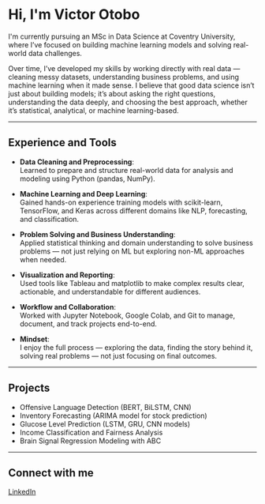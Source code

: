 # Hi, I'm Victor Otobo

I'm currently pursuing an MSc in Data Science at Coventry University, where I’ve focused on building machine learning models and solving real-world data challenges.

Over time, I’ve developed my skills by working directly with real data — cleaning messy datasets, understanding business problems, and using machine learning when it made sense. I believe that good data science isn’t just about building models; it’s about asking the right questions, understanding the data deeply, and choosing the best approach, whether it’s statistical, analytical, or machine learning-based.

---

## Experience and Tools

- **Data Cleaning and Preprocessing**:  
  Learned to prepare and structure real-world data for analysis and modeling using Python (pandas, NumPy).

- **Machine Learning and Deep Learning**:  
  Gained hands-on experience training models with scikit-learn, TensorFlow, and Keras across different domains like NLP, forecasting, and classification.

- **Problem Solving and Business Understanding**:  
  Applied statistical thinking and domain understanding to solve business problems — not just relying on ML but exploring non-ML approaches when needed.

- **Visualization and Reporting**:  
  Used tools like Tableau and matplotlib to make complex results clear, actionable, and understandable for different audiences.

- **Workflow and Collaboration**:  
  Worked with Jupyter Notebook, Google Colab, and Git to manage, document, and track projects end-to-end.

- **Mindset**:  
  I enjoy the full process — exploring the data, finding the story behind it, solving real problems — not just focusing on final outcomes.

---

## Projects
- Offensive Language Detection (BERT, BiLSTM, CNN)
- Inventory Forecasting (ARIMA model for stock prediction)
- Glucose Level Prediction (LSTM, GRU, CNN models)
- Income Classification and Fairness Analysis
- Brain Signal Regression Modeling with ABC

---

## Connect with me
[LinkedIn](https://www.linkedin.com/in/victor-otobo-9a4878347)
